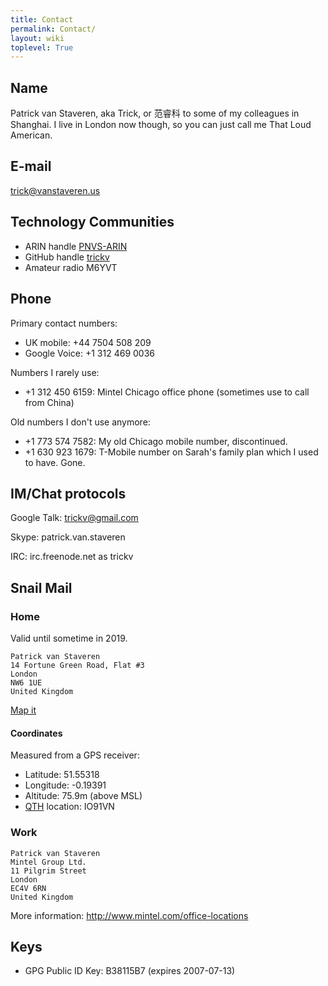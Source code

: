 ```yaml
---
title: Contact
permalink: Contact/
layout: wiki
toplevel: True
---
```


## Name

Patrick van Staveren, aka Trick, or 范睿科 to some of my colleagues in
Shanghai. I live in London now though, so you can just call me That Loud
American.

## E-mail

trick@vanstaveren.us

## Technology Communities

-   ARIN handle [PNVS-ARIN](http://whois.arin.net/rest/poc/PNVS-ARIN)
-   GitHub handle [trickv](https://github.com/trickv)
-   Amateur radio M6YVT

## Phone

Primary contact numbers:

-   UK mobile: +44 7504 508 209
-   Google Voice: +1 312 469 0036

Numbers I rarely use:

-   +1 312 450 6159: Mintel Chicago office phone (sometimes use to call
    from China)

Old numbers I don't use anymore:

-   +1 773 574 7582: My old Chicago mobile number, discontinued.
-   +1 630 923 1679: T-Mobile number on Sarah's family plan which I used
    to have. Gone.

## IM/Chat protocols

Google Talk: trickv@gmail.com

Skype: patrick.van.staveren

IRC: irc.freenode.net as trickv

## Snail Mail

### Home

Valid until sometime in 2019.

```
Patrick van Staveren
14 Fortune Green Road, Flat #3
London
NW6 1UE
United Kingdom
```

[Map it](https://www.google.co.uk/maps/place/14+Fortune+Green+Rd,+London+NW6+1UE/@51.553179,-0.1960864,17z/data>=!3m1!4b1!4m5!3m4!1s0x4876107c20abaacb:0xd25f030e866c2d66!8m2!3d51.553179!4d-0.1938924?hl=eu)

#### Coordinates

Measured from a GPS receiver:
- Latitude:  51.55318
- Longitude: -0.19391
- Altitude: 75.9m (above MSL)
- [QTH](https://en.wikipedia.org/wiki/Maidenhead_Locator_System) location: IO91VN

### Work

```
Patrick van Staveren
Mintel Group Ltd.
11 Pilgrim Street
London
EC4V 6RN
United Kingdom
```

More information: <http://www.mintel.com/office-locations>

## Keys

-   GPG Public ID Key: B38115B7 (expires 2007-07-13)

